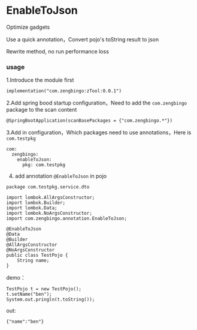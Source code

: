 # EnableToJson
Optimize gadgets

Use a quick annotation，Convert pojo's toString result to json

Rewrite method, no run performance loss

### usage 

1.Introduce the module first
```$xslt
implementation("com.zengbingo:zTool:0.0.1")
```

2.Add spring bood startup configuration，Need to add the ``com.zengbingo`` package to the scan content
```$xslt
@SpringBootApplication(scanBasePackages = {"com.zengbingo.*"})
```
3.Add in configuration，Which packages need to use annotations，Here is ``com.testpkg``
```$xslt
com:
  zengbingo:
    enableToJson:
      pkg: com.testpkg
```
4. add annotation ``@EnableToJson`` in pojo
```$xslt
package com.testpkg.service.dto

import lombok.AllArgsConstructor;
import lombok.Builder;
import lombok.Data;
import lombok.NoArgsConstructor;
import com.zengbingo.annotation.EnableToJson;

@EnableToJson
@Data
@Builder
@AllArgsConstructor
@NoArgsConstructor
public class TestPojo {
    String name;
}
```

demo：
````$xslt
TestPojo t = new TestPojo();
t.setName("ben");
System.out.pringln(t.toString());
````

out:
```$xslt
{"name":"ben"}
```

